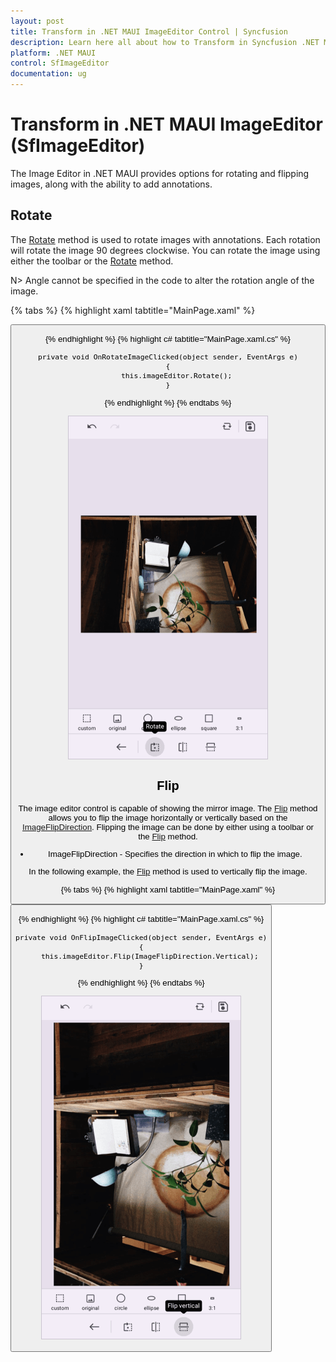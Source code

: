 ```yaml
---
layout: post
title: Transform in .NET MAUI ImageEditor Control | Syncfusion
description: Learn here all about how to Transform in Syncfusion .NET MAUI ImageEditor (SfImageEditor) control and more.
platform: .NET MAUI
control: SfImageEditor
documentation: ug
---
```


# Transform in .NET MAUI ImageEditor (SfImageEditor)

The Image Editor in .NET MAUI provides options for rotating and flipping images, along with the ability to add annotations.

## Rotate

The [Rotate](https://help.syncfusion.com/cr/maui/Syncfusion.Maui.ImageEditor.SfImageEditor.html#Syncfusion_Maui_ImageEditor_SfImageEditor_Rotate) method is used to rotate images with annotations. Each rotation will rotate the image 90 degrees clockwise. You can rotate the image using either the toolbar or the [Rotate](https://help.syncfusion.com/cr/maui/Syncfusion.Maui.ImageEditor.SfImageEditor.html#Syncfusion_Maui_ImageEditor_SfImageEditor_Rotate) method.

N> Angle cannot be specified in the code to alter the rotation angle of the image.

{% tabs %}
{% highlight xaml tabtitle="MainPage.xaml" %}

   <Grid>
        <Grid.RowDefinitions>
            <RowDefinition />
            <RowDefinition Height="40" />
        </Grid.RowDefinitions>
        <imageEditor:SfImageEditor x:Name="imageEditor"
                                   Source="image.jpeg" />
        <Button Grid.Row="1"
                Text="Rotate"
                Clicked="OnRotateImageClicked" />
    </Grid>  

{% endhighlight %}
{% highlight c# tabtitle="MainPage.xaml.cs" %}

    private void OnRotateImageClicked(object sender, EventArgs e)
    {
        this.imageEditor.Rotate();
    }

{% endhighlight %}
{% endtabs %}

![Image Rotation in .NET Maui ImageEditor](images/transformation/imageeditor-rotate.png)

## Flip

The image editor control is capable of showing the mirror image. The [Flip](https://help.syncfusion.com/cr/maui/Syncfusion.Maui.ImageEditor.SfImageEditor.html#Syncfusion_Maui_ImageEditor_SfImageEditor_Flip_Syncfusion_Maui_ImageEditor_ImageFlipDirection_) method allows you to flip the image horizontally or vertically based on the [ImageFlipDirection](https://help.syncfusion.com/cr/maui/Syncfusion.Maui.ImageEditor.ImageFlipDirection.html). Flipping the image can be done by either using a toolbar or the [Flip](https://help.syncfusion.com/cr/maui/Syncfusion.Maui.ImageEditor.SfImageEditor.html#Syncfusion_Maui_ImageEditor_SfImageEditor_Flip_Syncfusion_Maui_ImageEditor_ImageFlipDirection_) method.

* ImageFlipDirection - Specifies the direction in which to flip the image.

In the following example, the [Flip](https://help.syncfusion.com/cr/maui/Syncfusion.Maui.ImageEditor.SfImageEditor.html#Syncfusion_Maui_ImageEditor_SfImageEditor_Flip_Syncfusion_Maui_ImageEditor_ImageFlipDirection_) method is used to vertically flip the image.

{% tabs %}
{% highlight xaml tabtitle="MainPage.xaml" %}

   <Grid>
        <Grid.RowDefinitions>
            <RowDefinition />
            <RowDefinition Height="40" />
        </Grid.RowDefinitions>
        <imageEditor:SfImageEditor x:Name="imageEditor"
                                   Source="image.jpeg" />
        <Button Grid.Row="1"
                Text="Flip"
                Clicked="OnFlipImageClicked" />
    </Grid>  

{% endhighlight %}
{% highlight c# tabtitle="MainPage.xaml.cs" %}

    private void OnFlipImageClicked(object sender, EventArgs e)
    {
        this.imageEditor.Flip(ImageFlipDirection.Vertical);
    }

{% endhighlight %}
{% endtabs %}

![Image Flip in .NET Maui ImageEditor](images/transformation/imageeditor-flip.png)